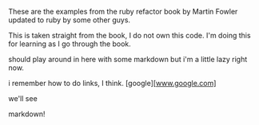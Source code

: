 These are the examples from the ruby refactor book by Martin Fowler updated to ruby
by some other guys.

This is taken straight from the book, I do not own this code.  I'm doing this for learning
as I go through the book.


should play around in here with some markdown but i'm a little lazy right now.

i remember how to do links, I think.  [google][www.google.com]

we'll see


markdown!